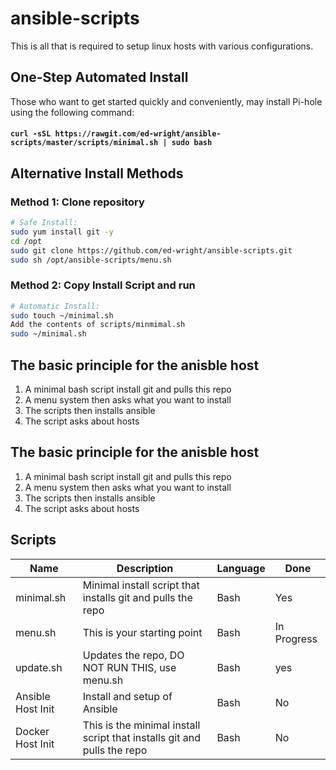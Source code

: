 # ansible-scripts
This is all that is required to setup linux hosts with various configurations.

## One-Step Automated Install
Those who want to get started quickly and conveniently, may install Pi-hole using the following command:

#### `curl -sSL https://rawgit.com/ed-wright/ansible-scripts/master/scripts/minimal.sh | sudo bash`

## Alternative Install Methods
### Method 1: Clone repository
```bash
# Safe Install:
sudo yum install git -y
cd /opt
sudo git clone https://github.com/ed-wright/ansible-scripts.git
sudo sh /opt/ansible-scripts/menu.sh
```

### Method 2: Copy Install Script and run
```bash
# Automatic Install:
sudo touch ~/minimal.sh
Add the contents of scripts/minmimal.sh
sudo ~/minimal.sh
```

## The basic principle for the anisble host
1. A minimal bash script install git and pulls this repo
2. A menu system then asks what you want to install
3. The scripts then installs ansible
4. The script asks about hosts

## The basic principle for the anisble host
1. A minimal bash script install git and pulls this repo
2. A menu system then asks what you want to install
3. The scripts then installs ansible
4. The script asks about hosts

## Scripts
| Name | Description | Language | Done |
|---|---|---|---|
| minimal.sh | Minimal install script that installs git and pulls the repo | Bash | Yes |
| menu.sh | This is your starting point | Bash | In Progress |
| update.sh | Updates the repo, DO NOT RUN THIS, use menu.sh | Bash | yes |
| Ansible Host Init | Install and setup of Ansible | Bash | No |
| Docker Host Init | This is the minimal install script that installs git and pulls the repo | Bash | No |
